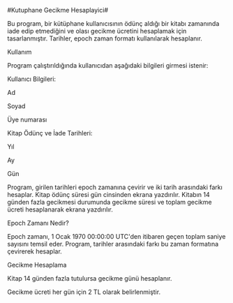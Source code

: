 #Kutuphane Gecikme Hesaplayici#

Bu program, bir kütüphane kullanıcısının ödünç aldığı bir kitabı zamanında iade edip etmediğini ve olası gecikme ücretini hesaplamak için tasarlanmıştır. Tarihler, epoch zaman formatı kullanılarak hesaplanır.

Kullanım

Program çalıştırıldığında kullanıcıdan aşağıdaki bilgileri girmesi istenir:

Kullanıcı Bilgileri:

Ad

Soyad

Üye numarası

Kitap Ödünç ve İade Tarihleri:

Yıl

Ay

Gün

Program, girilen tarihleri epoch zamanına çevirir ve iki tarih arasındaki farkı hesaplar. Kitap ödünç süresi gün cinsinden ekrana yazdırılır. Kitabın 14 günden fazla gecikmesi durumunda gecikme süresi ve toplam gecikme ücreti hesaplanarak ekrana yazdırılır.

Epoch Zamanı Nedir?

Epoch zamanı, 1 Ocak 1970 00:00:00 UTC'den itibaren geçen toplam saniye sayısını temsil eder. Program, tarihler arasındaki farkı bu zaman formatına çevirerek hesaplar.

Gecikme Hesaplama

Kitap 14 günden fazla tutulursa gecikme günü hesaplanır.

Gecikme ücreti her gün için 2 TL olarak belirlenmiştir.
